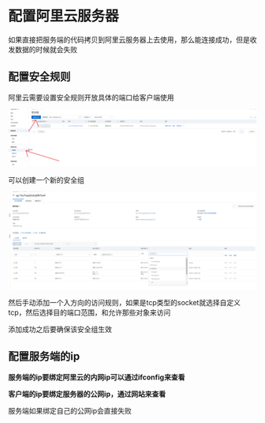 # 配置阿里云服务器

如果直接把服务端的代码拷贝到阿里云服务器上去使用，那么能连接成功，但是收发数据的时候就会失败

## 配置安全规则

阿里云需要设置安全规则开放具体的端口给客户端使用

![image-20240326234439694](../../picture/image-20240326234439694.png)

可以创建一个新的安全组

![image-20240326234516315](../../picture/image-20240326234516315.png)

然后手动添加一个入方向的访问规则，如果是tcp类型的socket就选择自定义tcp，然后选择目的端口范围，和允许那些对象来访问

添加成功之后要确保该安全组生效

## 配置服务端的ip

**服务端的ip要绑定阿里云的内网ip可以通过ifconfig来查看**

**客户端的ip要绑定服务器的公网ip，通过网站来查看**

服务端如果绑定自己的公网ip会直接失败